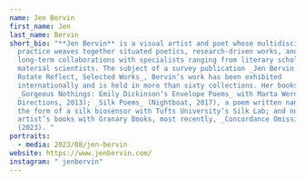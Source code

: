 ```yaml
---
name: Jen Bervin
first_name: Jen
last_name: Bervin
short_bio: "**Jen Bervin** is a visual artist and poet whose multidisciplinary
  practice weaves together situated poetics, research-driven works, and
  long-term collaborations with specialists ranging from literary scholars to
  material scientists. The subject of a survey publication _Jen Bervin: Shift
  Rotate Reflect, Selected Works_, Bervin’s work has been exhibited
  internationally and is held in more than sixty collections. Her books include
  _Gorgeous Nothings: Emily Dickinson’s Envelope Poems_ with Marta Werner (New
  Directions, 2013); _Silk Poems_ (Nightboat, 2017), a poem written nanoscale in
  the form of a silk biosensor with Tufts University’s Silk Lab; and numerous
  artist’s books with Granary Books, most recently, _Concordance Omission_
  (2023). "
portraits:
  - media: 2023/08/jen-bervin
website: https://www.jenbervin.com/
instagram: " jenbervin"
---
```

